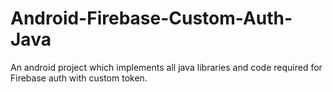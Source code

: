 # Android-Firebase-Custom-Auth-Java
An android project which implements all java libraries and code required for Firebase auth with custom token.
